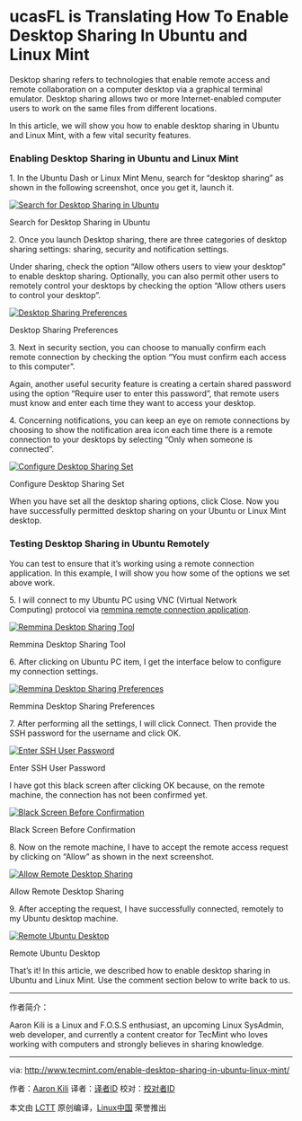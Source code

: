 ucasFL is Translating
How To Enable Desktop Sharing In Ubuntu and Linux Mint
============================================================


Desktop sharing refers to technologies that enable remote access and remote collaboration on a computer desktop via a graphical terminal emulator. Desktop sharing allows two or more Internet-enabled computer users to work on the same files from different locations.

In this article, we will show you how to enable desktop sharing in Ubuntu and Linux Mint, with a few vital security features.

### Enabling Desktop Sharing in Ubuntu and Linux Mint

1. In the Ubuntu Dash or Linux Mint Menu, search for “desktop sharing” as shown in the following screenshot, once you get it, launch it.

[
 ![Search for Desktop Sharing in Ubuntu](http://www.tecmint.com/wp-content/uploads/2017/03/search-for-desktop-sharing.png)
][1]

Search for Desktop Sharing in Ubuntu

2. Once you launch Desktop sharing, there are three categories of desktop sharing settings: sharing, security and notification settings.

Under sharing, check the option “Allow others users to view your desktop” to enable desktop sharing. Optionally, you can also permit other users to remotely control your desktops by checking the option “Allow others users to control your desktop”.

[
 ![Desktop Sharing Preferences](http://www.tecmint.com/wp-content/uploads/2017/03/desktop-sharing-settings-inte.png)
][2]

Desktop Sharing Preferences

3. Next in security section, you can choose to manually confirm each remote connection by checking the option “You must confirm each access to this computer”.

Again, another useful security feature is creating a certain shared password using the option “Require user to enter this password”, that remote users must know and enter each time they want to access your desktop.

4. Concerning notifications, you can keep an eye on remote connections by choosing to show the notification area icon each time there is a remote connection to your desktops by selecting “Only when someone is connected”.

[
 ![Configure Desktop Sharing Set](http://www.tecmint.com/wp-content/uploads/2017/03/Configure-Desktop-Sharing-Set.png)
][3]

Configure Desktop Sharing Set

When you have set all the desktop sharing options, click Close. Now you have successfully permitted desktop sharing on your Ubuntu or Linux Mint desktop.

### Testing Desktop Sharing in Ubuntu Remotely

You can test to ensure that it’s working using a remote connection application. In this example, I will show you how some of the options we set above work.

5. I will connect to my Ubuntu PC using VNC (Virtual Network Computing) protocol via [remmina remote connection application][4].

[
 ![Remmina Desktop Sharing Tool](http://www.tecmint.com/wp-content/uploads/2017/03/Remmina-Desktop-Sharing-Tool.png)
][5]

Remmina Desktop Sharing Tool

6. After clicking on Ubuntu PC item, I get the interface below to configure my connection settings.

[
 ![Remmina Desktop Sharing Preferences](http://www.tecmint.com/wp-content/uploads/2017/03/Remmina-Configure-Remote-Desk.png)
][6]

Remmina Desktop Sharing Preferences

7. After performing all the settings, I will click Connect. Then provide the SSH password for the username and click OK.

[
 ![Enter SSH User Password](http://www.tecmint.com/wp-content/uploads/2017/03/shared-pass.png)
][7]

Enter SSH User Password

I have got this black screen after clicking OK because, on the remote machine, the connection has not been confirmed yet.

[
 ![Black Screen Before Confirmation](http://www.tecmint.com/wp-content/uploads/2017/03/black-screen-before-confirmat.png)
][8]

Black Screen Before Confirmation

8. Now on the remote machine, I have to accept the remote access request by clicking on “Allow” as shown in the next screenshot.

[
 ![Allow Remote Desktop Sharing](http://www.tecmint.com/wp-content/uploads/2017/03/accept-remote-access-request.png)
][9]

Allow Remote Desktop Sharing

9. After accepting the request, I have successfully connected, remotely to my Ubuntu desktop machine.

[
 ![Remote Ubuntu Desktop](http://www.tecmint.com/wp-content/uploads/2017/03/successfully-connected-to-rem.png)
][10]

Remote Ubuntu Desktop

That’s it! In this article, we described how to enable desktop sharing in Ubuntu and Linux Mint. Use the comment section below to write back to us.

--------------------------------------------------------------------------------


作者简介：

Aaron Kili is a Linux and F.O.S.S enthusiast, an upcoming Linux SysAdmin, web developer, and currently a content creator for TecMint who loves working with computers and strongly believes in sharing knowledge.

--------------------------------------------------------------------------------

via: http://www.tecmint.com/enable-desktop-sharing-in-ubuntu-linux-mint/

作者：[Aaron Kili][a]
译者：[译者ID](https://github.com/译者ID)
校对：[校对者ID](https://github.com/校对者ID)

本文由 [LCTT](https://github.com/LCTT/TranslateProject) 原创编译，[Linux中国](https://linux.cn/) 荣誉推出

[a]:http://www.tecmint.com/author/aaronkili/

[1]:http://www.tecmint.com/wp-content/uploads/2017/03/search-for-desktop-sharing.png
[2]:http://www.tecmint.com/wp-content/uploads/2017/03/desktop-sharing-settings-inte.png
[3]:http://www.tecmint.com/wp-content/uploads/2017/03/Configure-Desktop-Sharing-Set.png
[4]:http://www.tecmint.com/remmina-remote-desktop-sharing-and-ssh-client
[5]:http://www.tecmint.com/wp-content/uploads/2017/03/Remmina-Desktop-Sharing-Tool.png
[6]:http://www.tecmint.com/wp-content/uploads/2017/03/Remmina-Configure-Remote-Desk.png
[7]:http://www.tecmint.com/wp-content/uploads/2017/03/shared-pass.png
[8]:http://www.tecmint.com/wp-content/uploads/2017/03/black-screen-before-confirmat.png
[9]:http://www.tecmint.com/wp-content/uploads/2017/03/accept-remote-access-request.png
[10]:http://www.tecmint.com/wp-content/uploads/2017/03/successfully-connected-to-rem.png
[11]:http://www.tecmint.com/author/aaronkili/
[12]:http://www.tecmint.com/10-useful-free-linux-ebooks-for-newbies-and-administrators/
[13]:http://www.tecmint.com/free-linux-shell-scripting-books/
